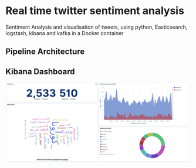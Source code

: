 # Real time twitter sentiment analysis
Sentiment Analysis and visualisation of tweets, using python, Easticsearch, logstash, kibana and kafka in a Docker container

## Pipeline Architecture

## Kibana Dashboard

![demo](https://github.com/amine-akrout/real-time-twitter-sentiment-analysis/blob/master/demo/twitter.PNG)
